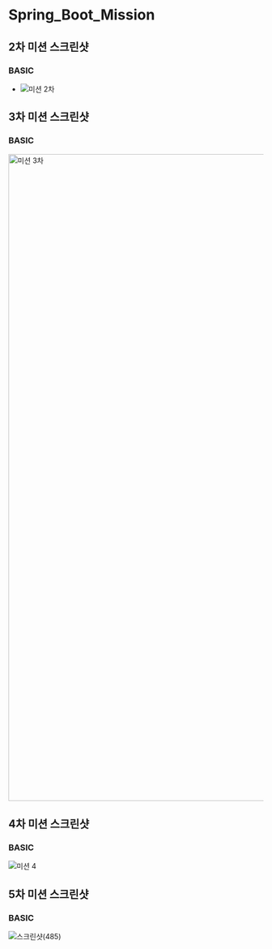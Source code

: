 # Spring_Boot_Mission

## 2차 미션 스크린샷
### BASIC
- ![미션 2차](https://user-images.githubusercontent.com/95972157/154969752-80d552ab-f7a5-42e9-a01b-6681bd21422f.png)


## 3차 미션 스크린샷
### BASIC
<img width="1277" alt="미션 3차" src="https://user-images.githubusercontent.com/95972157/157248214-a6a68853-5922-4ede-abb8-bb85471831a6.png">


## 4차 미션 스크린샷
### BASIC
![미션 4](https://user-images.githubusercontent.com/95972157/159266835-33312550-7b1c-4596-8d76-b7947442a4c8.png)


## 5차 미션 스크린샷
### BASIC
![스크린샷(485)](https://user-images.githubusercontent.com/95972157/162976199-fc510004-92e9-4873-999b-823f63f37cf1.png)
